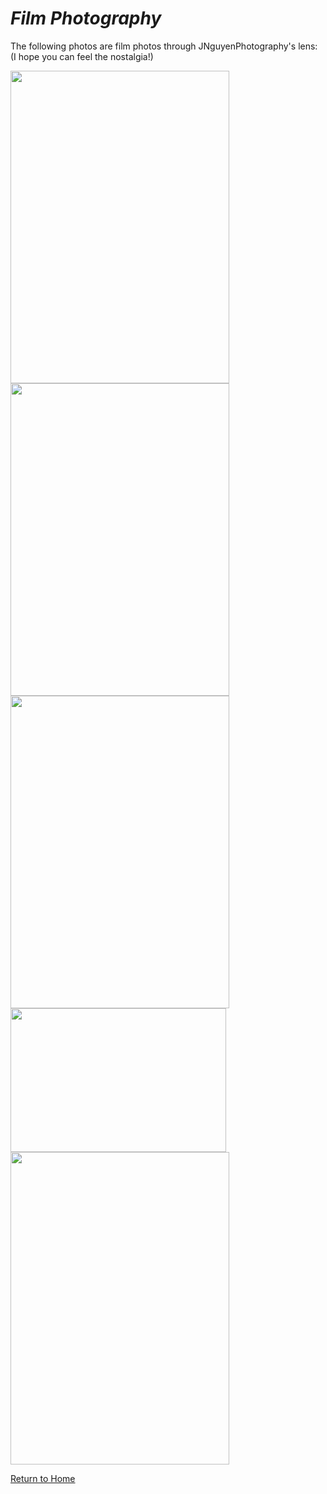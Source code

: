# _Film Photography_

The following photos are film photos through JNguyenPhotography's lens:
(I hope you can feel the nostalgia!)

<img src="![000250600033](https://user-images.githubusercontent.com/89496924/202835700-3045fcc7-e37d-423b-a691-25d1f63c0de3.jpg)" width="350" height="500" />
<img src="https://user-images.githubusercontent.com/89496924/160220061-9dc834f6-3e9e-4bf2-8afa-d623c6254634.jpg" width="350" height="500" />
<img src="https://user-images.githubusercontent.com/89496924/160220109-b1dff738-abd3-40f7-8d88-d8741ba1a6c0.jpg" width="350" height="500" />
<img src="https://user-images.githubusercontent.com/89496924/160220116-11927dd5-882c-418c-b1bb-25ad16ec1030.jpg" width="345" height="230" />
<img src="https://user-images.githubusercontent.com/89496924/160220211-37f18329-a35e-4c9c-91a1-6b9add058985.jpg" width="350" height="500" />

[Return to Home](./README.md)
